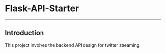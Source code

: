 # Flask-API-Starter
------------

## Introduction
This project involves the backend API design for twitter streaming.

